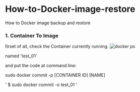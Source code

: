 # How-to-Docker-image-restore
How to Docker image backup and restore

### 1. Container To Image

firset of all, check the Container currently running.
![docker ps](https://user-images.githubusercontent.com/51101183/58443540-6b95c680-812d-11e9-9ed5-f6ce3e1ebe1c.PNG)

named 'test_01'

and put the code at command line:

sudo docker commit -p [CONTAINER ID] [NAME]

'
$ sudo docker commit -o test_01
'
